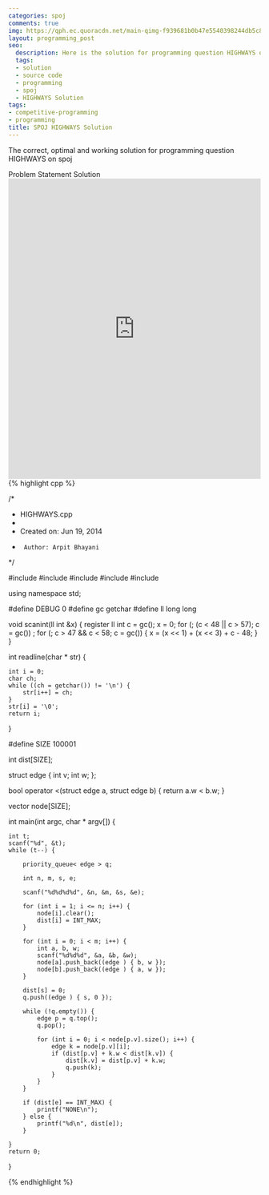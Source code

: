 ```yaml
---
categories: spoj
comments: true
img: https://qph.ec.quoracdn.net/main-qimg-f939681b0b47e5540398244db5c8966f?convert_to_webp=true
layout: programming_post
seo:
  description: Here is the solution for programming question HIGHWAYS on spoj
  tags:
  - solution
  - source code
  - programming
  - spoj
  - HIGHWAYS Solution
tags:
- competitive-programming
- programming
title: SPOJ HIGHWAYS Solution
---
```

The correct, optimal and working solution for programming question HIGHWAYS on spoj

<div class="ui secondary pointing large menu">
  <a class="grey item" data-tab="problem-statement">
    Problem Statement
  </a>
  <a class="active item grey" data-tab="solution">
    Solution
  </a>
</div>
<div class="ui bottom attached tab" data-tab="problem-statement">
    <iframe src="http://www.spoj.com/problems/HIGHWAYS/" width="100%" height="600px" style="overflow: scroll; border: none;"></iframe>
</div>
<div class="ui bottom attached active tab" data-tab="solution">
{% highlight cpp %}

/*
 * HIGHWAYS.cpp
 *
 *  Created on: Jun 19, 2014
 *      Author: Arpit Bhayani
 */

#include <queue>
#include <climits>
#include <cstdio>
#include <cstdlib>
#include <iostream>

using namespace std;

#define DEBUG 0
#define gc getchar
#define ll long long

void scanint(ll int &x) {
	register ll int c = gc();
	x = 0;
	for (; (c < 48 || c > 57); c = gc())
		;
	for (; c > 47 && c < 58; c = gc()) {
		x = (x << 1) + (x << 3) + c - 48;
	}
}

int readline(char * str) {

	int i = 0;
	char ch;
	while ((ch = getchar()) != '\n') {
		str[i++] = ch;
	}
	str[i] = '\0';
	return i;
}

#define SIZE 100001

int dist[SIZE];

struct edge {
	int v;
	int w;
};


bool operator <(struct edge a, struct edge b) {
	return a.w < b.w;
}

vector<edge> node[SIZE];

int main(int argc, char * argv[]) {

	int t;
	scanf("%d", &t);
	while (t--) {

		priority_queue< edge > q;

		int n, m, s, e;

		scanf("%d%d%d%d", &n, &m, &s, &e);

		for (int i = 1; i <= n; i++) {
			node[i].clear();
			dist[i] = INT_MAX;
		}

		for (int i = 0; i < m; i++) {
			int a, b, w;
			scanf("%d%d%d", &a, &b, &w);
			node[a].push_back((edge ) { b, w });
			node[b].push_back((edge ) { a, w });
		}

		dist[s] = 0;
		q.push((edge ) { s, 0 });

		while (!q.empty()) {
			edge p = q.top();
			q.pop();

			for (int i = 0; i < node[p.v].size(); i++) {
				edge k = node[p.v][i];
				if (dist[p.v] + k.w < dist[k.v]) {
					dist[k.v] = dist[p.v] + k.w;
					q.push(k);
				}
			}
		}

		if (dist[e] == INT_MAX) {
			printf("NONE\n");
		} else {
			printf("%d\n", dist[e]);
		}

	}
	return 0;
}


{% endhighlight %}
</div>
